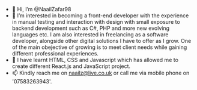 - 👋 Hi, I’m @NaailZafar98
- 👀 I’m interested in becoming a front-end developer with the experience in manual testing and interaction with design with small exposure to backend development such as C#, PHP and more new evolving languages etc.  I am also interested in freelancing as a software developer, alongside other digital solutions I have to offer as I grow. One of the main obejective of growing is to meet client needs while gaining different professional experiences. 
- 🌱 I have learnt HTML, CSS and Javascript which has allowed me to create different React.js and JavaScript project.
- 📫 Kindly reach me on naailz@live.co.uk or call me via mobile phone on '07583263943'.

<!---
NaailZafar98/NaailZafar98 is a ✨ special ✨ repository because its `README.md` (this file) appears on your GitHub profile.
You can click the Preview link to take a look at your changes.
--->
